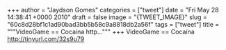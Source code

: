 
+++
author = "Jaydson Gomes"
categories = ["tweet"]
date = "Fri May 28 14:38:41 +0000 2010"
draft = false
image = "{TWEET_IMAGE}"
slug = "60c8d28bf1c1ad90bad3bb5b58c9a8818db2a56f"
tags = ["tweet"]
title = """VideoGame == Cocaína http..."""
+++
VideoGame == Cocaína http://tinyurl.com/32s9u79
